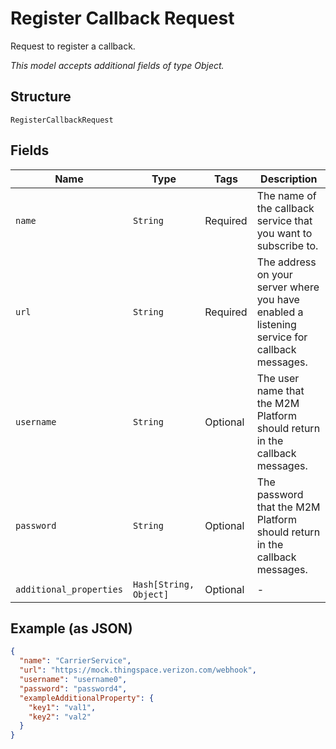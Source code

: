
# Register Callback Request

Request to register a callback.

*This model accepts additional fields of type Object.*

## Structure

`RegisterCallbackRequest`

## Fields

| Name | Type | Tags | Description |
|  --- | --- | --- | --- |
| `name` | `String` | Required | The name of the callback service that you want to subscribe to. |
| `url` | `String` | Required | The address on your server where you have enabled a listening service for callback messages. |
| `username` | `String` | Optional | The user name that the M2M Platform should return in the callback messages. |
| `password` | `String` | Optional | The password that the M2M Platform should return in the callback messages. |
| `additional_properties` | `Hash[String, Object]` | Optional | - |

## Example (as JSON)

```json
{
  "name": "CarrierService",
  "url": "https://mock.thingspace.verizon.com/webhook",
  "username": "username0",
  "password": "password4",
  "exampleAdditionalProperty": {
    "key1": "val1",
    "key2": "val2"
  }
}
```

